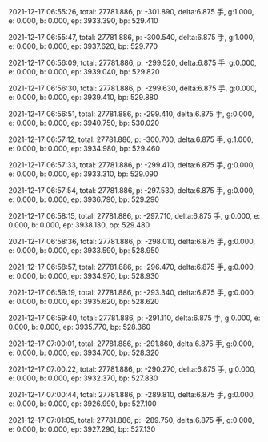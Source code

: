 2021-12-17 06:55:26, total: 27781.886, p: -301.890, delta:6.875 手, g:1.000, e: 0.000, b: 0.000, ep: 3933.390, bp: 529.410

2021-12-17 06:55:47, total: 27781.886, p: -300.540, delta:6.875 手, g:1.000, e: 0.000, b: 0.000, ep: 3937.620, bp: 529.770

2021-12-17 06:56:09, total: 27781.886, p: -299.520, delta:6.875 手, g:0.000, e: 0.000, b: 0.000, ep: 3939.040, bp: 529.820

2021-12-17 06:56:30, total: 27781.886, p: -299.630, delta:6.875 手, g:0.000, e: 0.000, b: 0.000, ep: 3939.410, bp: 529.880

2021-12-17 06:56:51, total: 27781.886, p: -299.410, delta:6.875 手, g:0.000, e: 0.000, b: 0.000, ep: 3940.750, bp: 530.020

2021-12-17 06:57:12, total: 27781.886, p: -300.700, delta:6.875 手, g:1.000, e: 0.000, b: 0.000, ep: 3934.980, bp: 529.460

2021-12-17 06:57:33, total: 27781.886, p: -299.410, delta:6.875 手, g:0.000, e: 0.000, b: 0.000, ep: 3933.310, bp: 529.090

2021-12-17 06:57:54, total: 27781.886, p: -297.530, delta:6.875 手, g:0.000, e: 0.000, b: 0.000, ep: 3936.790, bp: 529.290

2021-12-17 06:58:15, total: 27781.886, p: -297.710, delta:6.875 手, g:0.000, e: 0.000, b: 0.000, ep: 3938.130, bp: 529.480

2021-12-17 06:58:36, total: 27781.886, p: -298.010, delta:6.875 手, g:0.000, e: 0.000, b: 0.000, ep: 3933.590, bp: 528.950

2021-12-17 06:58:57, total: 27781.886, p: -296.470, delta:6.875 手, g:0.000, e: 0.000, b: 0.000, ep: 3934.970, bp: 528.930

2021-12-17 06:59:19, total: 27781.886, p: -293.340, delta:6.875 手, g:0.000, e: 0.000, b: 0.000, ep: 3935.620, bp: 528.620

2021-12-17 06:59:40, total: 27781.886, p: -291.110, delta:6.875 手, g:0.000, e: 0.000, b: 0.000, ep: 3935.770, bp: 528.360

2021-12-17 07:00:01, total: 27781.886, p: -291.860, delta:6.875 手, g:0.000, e: 0.000, b: 0.000, ep: 3934.700, bp: 528.320

2021-12-17 07:00:22, total: 27781.886, p: -290.270, delta:6.875 手, g:0.000, e: 0.000, b: 0.000, ep: 3932.370, bp: 527.830

2021-12-17 07:00:44, total: 27781.886, p: -289.810, delta:6.875 手, g:0.000, e: 0.000, b: 0.000, ep: 3926.990, bp: 527.100

2021-12-17 07:01:05, total: 27781.886, p: -289.750, delta:6.875 手, g:0.000, e: 0.000, b: 0.000, ep: 3927.290, bp: 527.130
